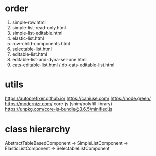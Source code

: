 # order
1. simple-row.html
2. simple-list-read-only.html
3. simple-list-editable.html
4. elastic-list.html
5. row-child-components.html
6. selectable-list.html
7. editable-list.html
8. editable-list-and-dyna-sel-one.html
9. cats-editable-list.html / db-cats-editable-list.html

# utils 
https://autoprefixer.github.io/
https://caniuse.com/
https://node.green/
https://modernizr.com/
core-js (shim/polyfill library)
https://unpkg.com/core-js-bundle@3.6.5/minified.js

# class hierarchy
AbstractTableBasedComponent -> SimpleListComponent -> ElasticListComponent -> SelectableListComponent